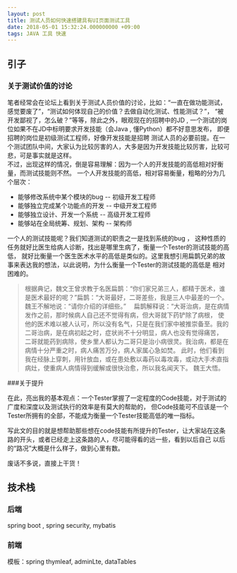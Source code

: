 ```yaml
---
layout: post
title: 测试人员如何快速搭建具有UI页面测试工具
date: 2018-05-01 15:32:24.000000000 +09:00
tags: JAVA 工具 快速
---
```


## 引子
### 关于测试价值的讨论
笔者经常会在论坛上看到关于测试人员价值的讨论，比如：“一直在做功能测试，感觉要废了”，“测试如何体现自己的价值？去做自动化测试、性能测试？”，
“被开发鄙视了，怎么破？”等等，除此之外，眼观现在的招聘中的JD , 一个测试的岗位如果不在JD中标明要求开发技能（会Java , 懂Python）都不好意思发布，
即便招聘的岗位是初级测试工程师，好像开发技能是招聘
测试人员的必要前提。在一个测试团队中间，大家认为比较厉害的人，大多是因为开发技能比较厉害，比较可悲，可是事实就是这样。
<br>
不过，出现这样的情况，倒是容易理解：因为一个人的开发技能的高低相对好衡量，而测试技能则不然。
一个人开发技能的高低，相对容易衡量，粗略的分为几个层次：
* 能够修改系统中某个模块的bug  -- 初级开发工程师
* 能够独立完成某个功能点的开发 -- 中级开发工程师
* 能够独立设计、开发一个系统 -- 高级开发工程师
* 能够站在全局统筹、规划、架构 -- 架构师

一个人的测试技能呢？我们知道测试的职责之一是找到系统的bug ， 这种性质的任务就好比医生给病人诊断，找出是哪里生病了，衡量一个Tester的测试技能的高低，
就好比衡量一个医生医术水平的高低是类似的。这里我想引用扁鹊兄弟的故事来表达我的想法，以此说明，为什么衡量一个Tester的测试技能的高低是
相对困难的。

>根据典记，魏文王曾求教于名医扁鹊：“你们家兄弟三人，都精于医术，谁是医术最好的呢？”扁鹊：“大哥最好，二哥差些，我是三人中最差的一个。
>魏王不解地说：“请你介绍的详细些。” 　扁鹊解释说：“大哥治病，是在病情发作之前，那时候病人自己还不觉得有病，但大哥就下药铲除了病根，
>使他的医术难以被人认可，所以没有名气，只是在我们家中被推崇备至。我的二哥治病，是在病初起之时，症状尚不十分明显，病人也没有觉得痛苦，
>二哥就能药到病除，使乡里人都认为二哥只是治小病很灵。我治病，都是在病情十分严重之时，病人痛苦万分，病人家属心急如焚。
>此时，他们看到我在经脉上穿刺，用针放血，或在患处敷以毒药以毒攻毒，或动大手术直指病灶，使重病人病情得到缓解或很快治愈，所以我名闻天下。
>魏王大悟。
    
###关于提升

在此，亮出我的基本观点：一个Tester掌握了一定程度的Code技能，对于测试的广度和深度以及测试执行的效率是有莫大的帮助的，
但Code技能可不应该是一个Tester所拥有的全部，不能成为衡量一个Tester技能高低的唯一指标。

写此文的目的就是想帮助那些想在code技能有所提升的Tester，让大家站在这条路的开头，或者已经走上这条路的人，尽可能得看的远一些，看到以后自己
以后的“路况”大概是什么样子，做到心里有数。


废话不多说，直接上干货！

## 技术栈
### 后端
spring boot , spring security, mybatis
### 前端
模板：spring thymleaf, adminLte, dataTables



